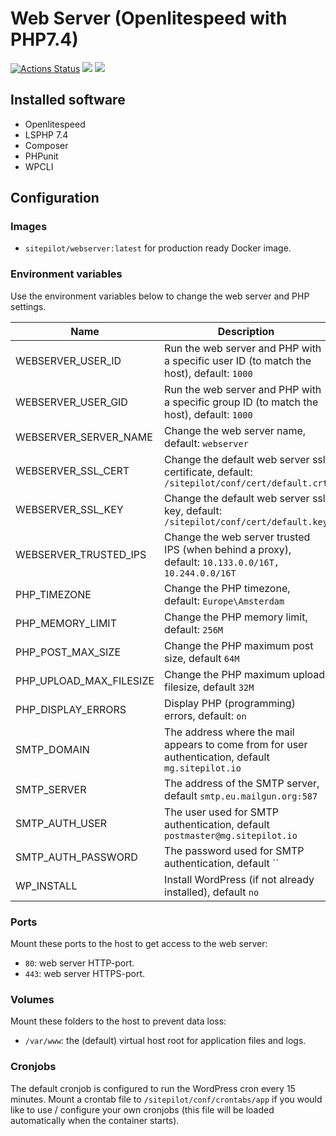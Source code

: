 # Web Server (Openlitespeed with PHP7.4)

[![Actions Status](https://github.com/sitepilot/webserver/workflows/deploy/badge.svg)](https://github.com/sitepilot/webserver/actions)
[![](https://images.microbadger.com/badges/version/sitepilot/webserver.svg)](https://cloud.docker.com/u/sitepilot/repository/docker/sitepilot/webserver)
[![](https://images.microbadger.com/badges/image/sitepilot/webserver.svg)](https://cloud.docker.com/u/sitepilot/repository/docker/sitepilot/webserver)

## Installed software
* Openlitespeed 
* LSPHP 7.4
* Composer
* PHPunit
* WPCLI
  
## Configuration

### Images
* `sitepilot/webserver:latest` for production ready Docker image.

### Environment variables
Use the environment variables below to change the web server and PHP settings.

| Name | Description|
|------|------------|
|WEBSERVER_USER_ID|Run the web server and PHP with a specific user ID (to match the host), default: `1000`|
|WEBSERVER_USER_GID|Run the web server and PHP with a specific group ID (to match the host), default: `1000`|
|WEBSERVER_SERVER_NAME|Change the web server name, default: `webserver`|
|WEBSERVER_SSL_CERT|Change the default web server ssl certificate, default: `/sitepilot/conf/cert/default.crt`|
|WEBSERVER_SSL_KEY|Change the default web server ssl key, default: `/sitepilot/conf/cert/default.key`| 
|WEBSERVER_TRUSTED_IPS|Change the web server trusted IPS (when behind a proxy), default: `10.133.0.0/16T, 10.244.0.0/16T`|
|PHP_TIMEZONE|Change the PHP timezone, default: `Europe\Amsterdam`|
|PHP_MEMORY_LIMIT|Change the PHP memory limit, default: `256M`|
|PHP_POST_MAX_SIZE|Change the PHP maximum post size, default `64M`|
|PHP_UPLOAD_MAX_FILESIZE|Change the PHP maximum upload filesize, default `32M`|
|PHP_DISPLAY_ERRORS|Display PHP (programming) errors, default: `on`|
|SMTP_DOMAIN|The address where the mail appears to come from for user authentication, default `mg.sitepilot.io`|
|SMTP_SERVER|The address of the SMTP server, default `smtp.eu.mailgun.org:587`|
|SMTP_AUTH_USER|The user used for SMTP authentication, default `postmaster@mg.sitepilot.io`|
|SMTP_AUTH_PASSWORD|The password used for SMTP authentication, default ``|
|WP_INSTALL|Install WordPress (if not already installed), default `no`|

### Ports
Mount these ports to the host to get access to the web server:
* `80`: web server HTTP-port.
* `443`: web server HTTPS-port.

### Volumes
Mount these folders to the host to prevent data loss:
* `/var/www`: the (default) virtual host root for application files and logs.
  
### Cronjobs
The default cronjob is configured to run the WordPress cron every 15 minutes. Mount a crontab file to `/sitepilot/conf/crontabs/app` if you would like to use / configure your own cronjobs (this file will be loaded automatically when the container starts).
